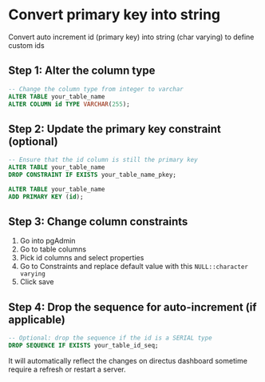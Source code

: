 # Convert primary key into string

Convert auto increment id (primary key) into string (char varying) to define custom ids

## Step 1: Alter the column type

```sql
-- Change the column type from integer to varchar
ALTER TABLE your_table_name
ALTER COLUMN id TYPE VARCHAR(255);
```

## Step 2: Update the primary key constraint (optional)

```sql
-- Ensure that the id column is still the primary key
ALTER TABLE your_table_name
DROP CONSTRAINT IF EXISTS your_table_name_pkey;

ALTER TABLE your_table_name
ADD PRIMARY KEY (id);
```

## Step 3: Change column constraints

1. Go into pgAdmin
2. Go to table columns
3. Pick id columns and select properties
4. Go to Constraints and replace default value with this `NULL::character varying`
5. Click save

## Step 4: Drop the sequence for auto-increment (if applicable)

```sql
-- Optional: drop the sequence if the id is a SERIAL type
DROP SEQUENCE IF EXISTS your_table_id_seq;
```

It will automatically reflect the changes on directus dashboard sometime require a refresh or restart a server.
